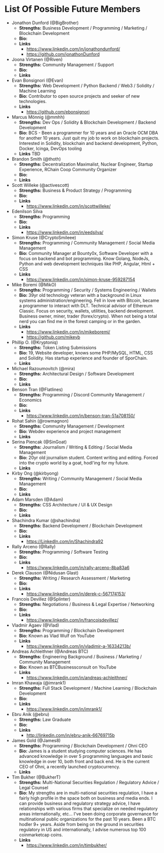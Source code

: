 # List Of Possible Future Members

- Jonathon Dunford (@BigBrother)
  - **Strengths:** Business Development / Programming / Marketing / Blockchain Development
  - **Bio:**
  - **Links**
    - https://www.linkedin.com/in/jonathondunford/
    - https://github.com/jonathonDunford
- Joona Virtanen (@Riven)
  - **Strengths:** Community Management / Support
  - **Bio:**
  - **Links**
- Evan Bonsignori (@Evan)
  - **Strengths:** Web Development / Python Backend / Web3 / Solidity / Machine Learning
  - **Bio:** Contributor to open source projects and seeker of new technologies. 
  - **Links**
    - https://github.com/ebonsignori
- Marcus Mönnig (@mmhh)
  - **Strengths:** Dev Ops / Solidity & Blockchain Development / Backend Development
  - **Bio:** BCS - Been a programmer for 10 years and an Oracle OCM DBA for another 10 years. Just quit my job to work on blockchain projects. Interested in Solidity, blockchain and backend development, Python, Docker, Icinga, DevOps tooling
  - **Links** TBD
- Brandon Smith (@thoth)
  - **Strengths:** Decentralization Maximalist, Nuclear Engineer, Startup Experience, RChain Coop Community Organizer
  - **Bio:**
  - **Links**
- Scott Willeke (@activescott)
  - **Strengths:** Business & Product Strategy / Programming
  - **Bio:**
  - **Links**
    - https://www.linkedin.com/in/scottwilleke/
- Edenilson Silva
  - **Strengths:** Programming
  - **Bio:**
  - **Links**
    - https://www.linkedin.com/in/eedsilva/
- Simon Kruse (@CryptoSmileee)
  - **Strengths:** Programming / Community Management / Social Media Management
  - **Bio:** Community Manager at Bounty0x, Software Developer with a focus on backend and bot programming.  Know Golang, NodeJs, Python and web development techniques like PHP, Angular, Html + CSS
  - **Links**
    - https://www.linkedin.com/in/simon-kruse-959287154
- Mike Boremi (@MikO)
  - **Strengths:** Programming / Security / Systems Engineering / Wallets
  - **Bio:** 39yr old technology veteran with a background in Linux systems administration/engineering.  Fell in love with Bitcoin, became a programmer to interact with DLT.  Technical advisor of Ethereum Classic. Focus on security, wallets, utilities, backend development.  Business owner, miner, trader (forex/crypto).  When not being a total nerd you can find me in the forest camping or in the garden.
  - **Links**
	- https://www.linkedin.com/in/mikeboremi/
	- https://github.com/mikeyb
- Phillip O. (@Kryptoniq)
  - **Strengths:** Token Listing Submissions
  - **Bio:** 19, Website developer, knows some PHP/MySQL, HTML, CSS and Solidity. Has startup experience and founder of SporChain.
  - **Links**
- Michael Razoumovitch (@mira)
  - **Strengths:** Architectural Design / Software Development
  - **Bio:**
  - **Links**
- Benson Tran (@Flatlines)
  - **Strengths:** Programming / Discord Community Management / Economics
  - **Bio:**
  - **Links**
    - https://www.linkedin.com/in/benson-tran-51a708150/
- Rohat Sahin (@rowmagnon)
  - **Strengths:** Community Management / Development
  - **Bio:** Webdev experience and project management
  - **Links**
- Serina Piencak (@SinGoat)
  - **Strengths:** Journalism / Writing & Editing / Social Media Management
  - **Bio:** 20yr old journalism student.  Content writing and editing. Forced into the crypto world by a goat, hodl'ing for my future.
  - **Links**
- Kirby Ong (@kirbyong)
  - **Strengths:** Writing / Community Management / Social Media Management
  - **Bio:**
  - **Links**
- Adam Marsden (@Adam)
  - **Strengths:** CSS Architecture / UI & UX Design
  - **Bio:**
  - **Links**
- Shachindra Kumar (@shachindra)
  - **Strengths:** Backend Development / Blockchain Development
  - **Bio:**
  - **Links**
    - https://LinkedIn.com/in/Shachindra92
- Rally Arceno (@Rally)
  - **Strengths:** Programming / Software Testing
  - **Bio:**
  - **Links**
    - https://www.linkedin.com/in/rally-arceno-8ba83a6
- Derek Clauson (@Nidusan Glast)
  - **Strengths:** Writing / Research Assessment / Marketing
  - **Bio:**
  - **Links**
    - https://www.linkedin.com/in/derek-c-567174153/
- Francois Devillez (@Splinter)
  - **Strengths:** Negotiations / Business & Legal Expertise / Networking
  - **Bio:**
  - **Links**
    - https://www.linkedin.com/in/francoisdevillez/
- Vladmir Agaev (@Vlad)
  - **Strengths:** Programming / Blockchain Development
  - **Bio:** Known as Vlad Wulf on YouTube
  - **Links**
    - https://www.linkedin.com/in/vladimir-a-16334213b/
- Andreas Achleithner (@Andreas BTC)
  - **Strengths:** Engineering Background / Business / Marketing / Community Management
  - **Bio:** Known as BTCBusinessconsult on YouTube
  - **Links**
    - https://www.linkedin.com/in/andreas-achleithner/
- Imran Khawaja (@imrank1)
  - **Strengths:** Full Stack Development / Machine Learning / Blockchain Development
  - **Bio:**
  - **Links**
    - https://www.linkedin.com/in/imrank1/
- Ebru Anik (@ebru)
  - **Strengths:** Law Graduate
  - **Bio:** 
  - **Links**
    - http://linkedin.com/in/ebru-anik-66769715b
- James Gold (@James8)
  - **Strengths:** Programming / Blockchain Development / Ohni CEO
  - **Bio:** James is a student studying computer sciences. He has advanced knowledge in over 5 programming languages and basic knowledge in over 10, both front and back end. He is the current CEO of Ohni, a recently launched cryptocurrency.
  - **Links**
- Tim Bukher (@BukherT)
  - **Strengths:** Multi-National Securities Regulation / Regulatory Advice / Legal Counsel
  - **Bio:** My strengths are in multi-national securities regulation, I have a fairly high profile in the space both on business and media ends. I can provide business and regulatory strategy advice, I have relationships with various firms that specialize on needed regulatory areas internationally, etc... I've been doing corporate governance for multinational public organizations for the past 10 years. Been a BTC hodler 9+ years. Aside from being on the ground in securities regulatory in US and internationally, I advise numerous top 100 coinmarketcap coins.
  - **Links**
    - https://www.linkedin.com/in/timbukher/
